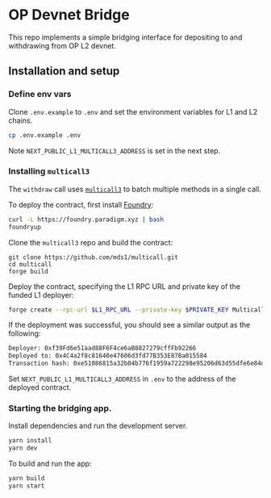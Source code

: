 # OP Devnet Bridge

This repo implements a simple bridging interface for depositing to and withdrawing from OP L2 devnet.

## Installation and setup

### Define env vars

Clone `.env.example` to `.env` and set the environment variables for L1 and L2 chains.

```bash
cp .env.example .env
```

Note `NEXT_PUBLIC_L1_MULTICALL3_ADDRESS` is set in the next step.

### Installing `multicall3`

The `withdraw` call uses [`multicall3`](https://github.com/mds1/multicall) to batch multiple methods in a single call.

To deploy the contract, first install [Foundry](https://book.getfoundry.sh/cast/):

```bash
curl -L https://foundry.paradigm.xyz | bash
foundryup
```

Clone the `multicall3` repo and build the contract:

```
git clone https://github.com/mds1/multicall.git
cd multicall
forge build
```

Deploy the contract, specifying the L1 RPC URL and private key of the funded L1 deployer:

```bash
forge create --rpc-url $L1_RPC_URL --private-key $PRIVATE_KEY Multicall3
```

If the deployment was successful, you should see a similar output as the following:

```bash
Deployer: 0xf39Fd6e51aad88F6F4ce6aB8827279cffFb92266
Deployed to: 0x4C4a2f8c81640e47606d3fd77B353E87Ba015584
Transaction hash: 0xe51086815a32b04b776f1959a722298e95206d63d55dfe6e84d89b0aaa40cf61
```

Set `NEXT_PUBLIC_L1_MULTICALL3_ADDRESS` in `.env` to the address of the deployed contract.

### Starting the bridging app.

Install dependencies and run the development server.

```bash
yarn install
yarn dev
```

To build and run the app:

```bash
yarn build
yarn start
```
